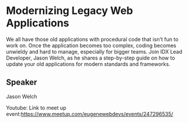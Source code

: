 # Modernizing Legacy Web Applications

We all have those old applications with procedural code that isn't fun to work on. Once the application becomes too complex, coding becomes unwieldy and hard to manage, especially for bigger teams. Join IDX Lead Developer, Jason Welch, as he shares a step-by-step guide on how to update your old applications for modern standards and frameworks.

## Speaker
Jason Welch

Youtube: 
Link to meet up event:https://www.meetup.com/eugenewebdevs/events/247296535/ 
